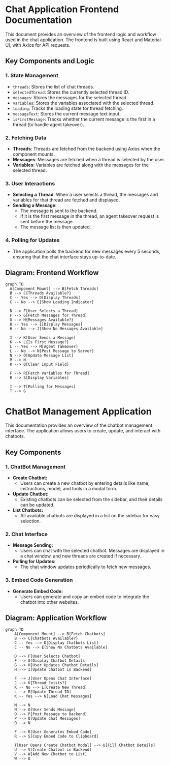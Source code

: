 # Chat Application Frontend Documentation

This document provides an overview of the frontend logic and workflow used in the chat application. The frontend is built using React and Material-UI, with Axios for API requests.

## Key Components and Logic

### 1. **State Management**
   - `threads`: Stores the list of chat threads.
   - `selectedThread`: Stores the currently selected thread ID.
   - `messages`: Stores the messages for the selected thread.
   - `variables`: Stores the variables associated with the selected thread.
   - `loading`: Tracks the loading state for thread fetching.
   - `messageText`: Stores the current message text input.
   - `isFirstMessage`: Tracks whether the current message is the first in a thread (to handle agent takeover).

### 2. **Fetching Data**
   - **Threads**: Threads are fetched from the backend using Axios when the component mounts.
   - **Messages**: Messages are fetched when a thread is selected by the user.
   - **Variables**: Variables are fetched along with the messages for the selected thread.

### 3. **User Interactions**
   - **Selecting a Thread**: When a user selects a thread, the messages and variables for that thread are fetched and displayed.
   - **Sending a Message**: 
     - The message is sent to the backend.
     - If it is the first message in the thread, an agent takeover request is sent before the message.
     - The message list is then updated.

### 4. **Polling for Updates**
   - The application polls the backend for new messages every 5 seconds, ensuring that the chat interface stays up-to-date.

## Diagram: Frontend Workflow

```mermaid
graph TD
  A[Component Mount] --> B[Fetch Threads]
  B --> C{Threads Available?}
  C -- Yes --> D[Display Threads]
  C -- No --> E[Show Loading Indicator]

  D --> F[User Selects a Thread]
  F --> G[Fetch Messages for Thread]
  G --> H{Messages Available?}
  H -- Yes --> I[Display Messages]
  H -- No --> J[Show No Messages Available]

  I --> K[User Sends a Message]
  K --> L{Is First Message?}
  L -- Yes --> M[Agent Takeover]
  L -- No --> N[Post Message to Server]
  N --> O[Update Message List]
  M --> N
  K --> Q[Clear Input Field]

  F --> R[Fetch Variables for Thread]
  R --> S[Display Variables]
  
  I --> T[Polling for Messages]
  T --> G

```

# ChatBot Management Application

This documentation provides an overview of the chatbot management interface. The application allows users to create, update, and interact with chatbots.

## Key Components

### 1. **ChatBot Management**
   - **Create Chatbot:** 
     - Users can create a new chatbot by entering details like name, instructions, model, and tools in a modal form.
   - **Update Chatbot:**
     - Existing chatbots can be selected from the sidebar, and their details can be updated.
   - **List Chatbots:**
     - All available chatbots are displayed in a list on the sidebar for easy selection.

### 2. **Chat Interface**
   - **Message Sending:**
     - Users can chat with the selected chatbot. Messages are displayed in a chat window, and new threads are created if necessary.
   - **Polling for Updates:**
     - The chat window updates periodically to fetch new messages.

### 3. **Embed Code Generation**
   - **Generate Embed Code:**
     - Users can generate and copy an embed code to integrate the chatbot into other websites.

## Diagram: Application Workflow

```mermaid
graph TD
    A[Component Mount] --> B[Fetch Chatbots]
    B --> C{Chatbots Available?}
    C -- Yes --> D[Display Chatbots List]
    C -- No --> E[Show No Chatbots Available]
    
    D --> F[User Selects Chatbot]
    F --> G[Display Chatbot Details]
    G --> H[User Updates Chatbot Details]
    H --> I[Update Chatbot in Backend]

    F --> J[User Opens Chat Interface]
    J --> K{Thread Exists?}
    K -- No --> L[Create New Thread]
    L --> M[Update Thread ID]
    K -- Yes --> N[Load Chat Messages]

    M --> N
    N --> O[User Sends Message]
    O --> P[Post Message to Backend]
    P --> Q[Update Chat Messages]
    Q --> N
    
    F --> R[User Generates Embed Code]
    R --> S[Copy Embed Code to Clipboard]

    T[User Opens Create Chatbot Modal] --> U[Fill Chatbot Details]
    U --> V[Create Chatbot in Backend]
    V --> W[Add New Chatbot to List]
    W --> D
